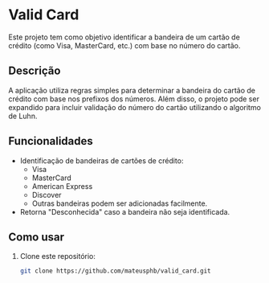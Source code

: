 # Valid Card

Este projeto tem como objetivo identificar a bandeira de um cartão de crédito (como Visa, MasterCard, etc.) com base no número do cartão.

## Descrição

A aplicação utiliza regras simples para determinar a bandeira do cartão de crédito com base nos prefixos dos números. Além disso, o projeto pode ser expandido para incluir validação do número do cartão utilizando o algoritmo de Luhn.

## Funcionalidades

- Identificação de bandeiras de cartões de crédito:
  - Visa
  - MasterCard
  - American Express
  - Discover
  - Outras bandeiras podem ser adicionadas facilmente.
- Retorna "Desconhecida" caso a bandeira não seja identificada.

## Como usar

1. Clone este repositório:
   ```bash
   git clone https://github.com/mateusphb/valid_card.git